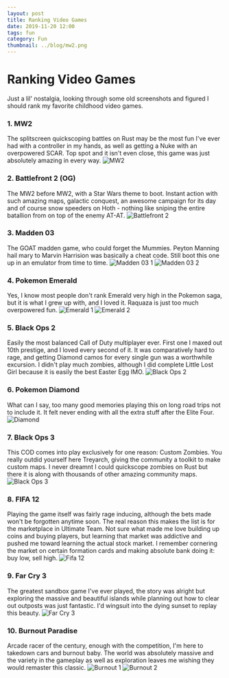 ```yaml
---
layout: post
title: Ranking Video Games
date: 2019-11-20 12:00
tags: fun
category: Fun
thumbnail: ../blog/mw2.png
---
```



# Ranking Video Games
Just a lil' nostalgia, looking through some old screenshots and figured I should rank my favorite childhood video games.

### 1. MW2
The splitscreen quickscoping battles on Rust may be the most fun I've ever had with a controller in my hands, as well as getting a Nuke with an overpowered SCAR. Top spot and it isn't even close, this game was just absolutely amazing in every way.
![MW2](/assets/img/blog/video-games/mw2.png)

### 2. Battlefront 2 (OG)
The MW2 before MW2, with a Star Wars theme to boot. Instant action with such amazing maps, galactic conquest, an awesome campaign for its day and of course snow speeders on Hoth - nothing like sniping the entire batallion from on top of the enemy AT-AT.
![Battlefront 2](/assets/img/blog/video-games/battlefront-2.png)

### 3. Madden 03
The GOAT madden game, who could forget the Mummies. Peyton Manning hail mary to Marvin Harrision was basically a cheat code. Still boot this one up in an emulator from time to time.
![Madden 03 1](/assets/img/blog/video-games/madden-03-1.png)
![Madden 03 2](/assets/img/blog/video-games/madden-03-2.png)

### 4. Pokemon Emerald
Yes, I know most people don't rank Emerald very high in the Pokemon saga, but it is what I grew up with, and I loved it. Raquaza is just too much overpowered fun.
![Emerald 1](/assets/img/blog/video-games/emerald-1.png)
![Emerald 2](/assets/img/blog/video-games/emerald-2.png)

### 5. Black Ops 2
Easily the most balanced Call of Duty multiplayer ever. First one I maxed out 10th prestige, and I loved every second of it. It was comparatively hard to rage, and getting Diamond camos for every single gun was a worthwhile excursion. I didn't play much zombies, although I did complete Little Lost Girl because it is easily the best Easter Egg IMO.
![Black Ops 2](/assets/img/blog/video-games/black-ops-2.png)

### 6. Pokemon Diamond
What can I say, too many good memories playing this on long road trips not to include it. It felt never ending with all the extra stuff after the Elite Four.
![Diamond](/assets/img/blog/video-games/diamond.png)

### 7. Black Ops 3
This COD comes into play exclusively for one reason: Custom Zombies. You really outdid yourself here Treyarch, giving the community a toolkit to make custom maps. I never dreamnt I could quickscope zombies on Rust but there it is along with thousands of other amazing community maps.
![Black Ops 3](/assets/img/blog/video-games/black-ops-3.png)

### 8. FIFA 12
Playing the game itself was fairly rage inducing, although the bets made won't be forgotten anytime soon. The real reason this makes the list is for the marketplace in Ultimate Team. Not sure what made me love building up coins and buying players, but learning that market was addictive and pushed me toward learning the actual stock market. I remember cornering the market on certain formation cards and making absolute bank doing it: buy low, sell high.
![Fifa 12](/assets/img/blog/video-games/fifa-12.png)

### 9. Far Cry 3
The greatest sandbox game I've ever played, the story was alright but exploring the massive and beautiful islands while planning out how to clear out outposts was just fantastic. I'd wingsuit into the dying sunset to replay this beauty. 
![Far Cry 3](/assets/img/blog/video-games/far-cry-3.jpg)

### 10. Burnout Paradise
Arcade racer of the century, enough with the competition, I'm here to takedown cars and burnout baby. The world was absolutely massive and the variety in the gameplay as well as exploration leaves me wishing they would remaster this classic.
![Burnout 1](/assets/img/blog/video-games/burnout-carbon.png)
![Burnout 2](/assets/img/blog/video-games/burnout-license.png)